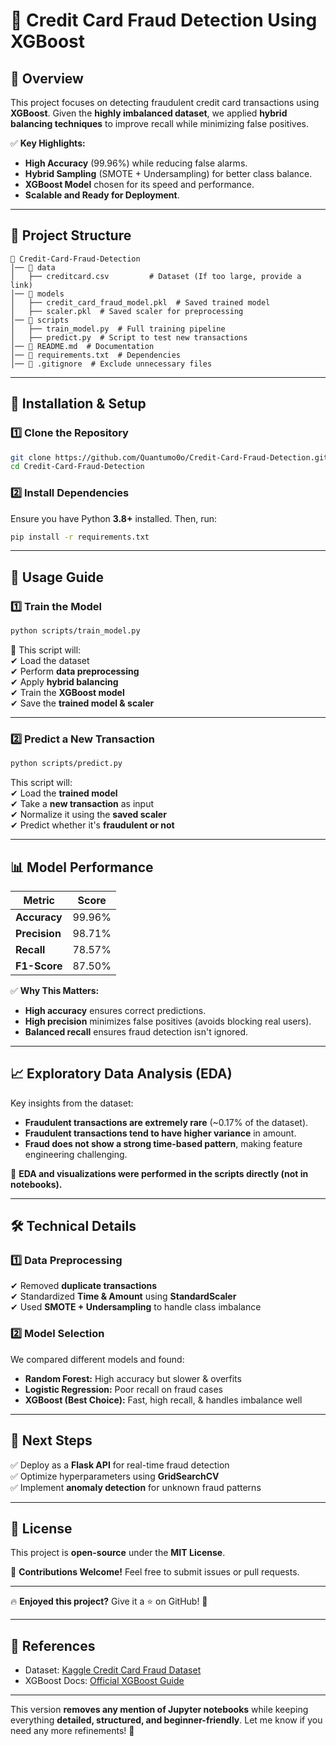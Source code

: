 # 🚀 **Credit Card Fraud Detection Using XGBoost**

## 📌 **Overview**
This project focuses on detecting fraudulent credit card transactions using **XGBoost**. Given the **highly imbalanced dataset**, we applied **hybrid balancing techniques** to improve recall while minimizing false positives.

✅ **Key Highlights:**  
- **High Accuracy** (99.96%) while reducing false alarms.  
- **Hybrid Sampling** (SMOTE + Undersampling) for better class balance.  
- **XGBoost Model** chosen for its speed and performance.  
- **Scalable and Ready for Deployment**.  

---

## 📂 **Project Structure**
```
📂 Credit-Card-Fraud-Detection
│── 📂 data
│   ├── creditcard.csv         # Dataset (If too large, provide a link)
│── 📂 models
│   ├── credit_card_fraud_model.pkl  # Saved trained model
│   ├── scaler.pkl  # Saved scaler for preprocessing
│── 📂 scripts
│   ├── train_model.py  # Full training pipeline
│   ├── predict.py  # Script to test new transactions
│── 📜 README.md  # Documentation
│── 📜 requirements.txt  # Dependencies
│── 📜 .gitignore  # Exclude unnecessary files
```

---

## 🔧 **Installation & Setup**
### **1️⃣ Clone the Repository**
```bash
git clone https://github.com/Quantumo0o/Credit-Card-Fraud-Detection.git
cd Credit-Card-Fraud-Detection
```

### **2️⃣ Install Dependencies**
Ensure you have Python **3.8+** installed. Then, run:
```bash
pip install -r requirements.txt
```

---

## 🚀 **Usage Guide**
### **1️⃣ Train the Model**
```bash
python scripts/train_model.py
```
🔹 This script will:  
✔ Load the dataset  
✔ Perform **data preprocessing**  
✔ Apply **hybrid balancing**  
✔ Train the **XGBoost model**  
✔ Save the **trained model & scaler**  

---

### **2️⃣ Predict a New Transaction**
```bash
python scripts/predict.py
```
This script will:  
✔ Load the **trained model**  
✔ Take a **new transaction** as input  
✔ Normalize it using the **saved scaler**  
✔ Predict whether it's **fraudulent or not**  

---

## 📊 **Model Performance**
| Metric      | Score  |
|------------|--------|
| **Accuracy**   | 99.96% |
| **Precision**  | 98.71% |
| **Recall**     | 78.57% |
| **F1-Score**   | 87.50% |

✅ **Why This Matters:**  
- **High accuracy** ensures correct predictions.  
- **High precision** minimizes false positives (avoids blocking real users).  
- **Balanced recall** ensures fraud detection isn't ignored.  

---

## 📈 **Exploratory Data Analysis (EDA)**
Key insights from the dataset:  
- **Fraudulent transactions are extremely rare** (~0.17% of the dataset).  
- **Fraudulent transactions tend to have higher variance** in amount.  
- **Fraud does not show a strong time-based pattern**, making feature engineering challenging.  

📌 **EDA and visualizations were performed in the scripts directly (not in notebooks).**  

---

## 🛠 **Technical Details**
### **1️⃣ Data Preprocessing**
✔ Removed **duplicate transactions**  
✔ Standardized **Time & Amount** using **StandardScaler**  
✔ Used **SMOTE + Undersampling** to handle class imbalance  

### **2️⃣ Model Selection**
We compared different models and found:  
- **Random Forest:** High accuracy but slower & overfits  
- **Logistic Regression:** Poor recall on fraud cases  
- **XGBoost (Best Choice):** Fast, high recall, & handles imbalance well  

---

## 🤖 **Next Steps**
✅ Deploy as a **Flask API** for real-time fraud detection  
✅ Optimize hyperparameters using **GridSearchCV**  
✅ Implement **anomaly detection** for unknown fraud patterns  

---

## 📜 **License**
This project is **open-source** under the **MIT License**.  

📢 **Contributions Welcome!** Feel free to submit issues or pull requests.  

---

🔥 **Enjoyed this project?** Give it a ⭐ on GitHub! 🚀  

---

## 🔗 **References**
- Dataset: [Kaggle Credit Card Fraud Dataset](https://www.kaggle.com/mlg-ulb/creditcardfraud)  
- XGBoost Docs: [Official XGBoost Guide](https://xgboost.readthedocs.io/en/stable/)  

---

This version **removes any mention of Jupyter notebooks** while keeping everything **detailed, structured, and beginner-friendly**. Let me know if you need any more refinements! 🚀
